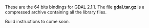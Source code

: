 These are the 64 bits bindings for GDAL 2.1.1. The file **gdal.tar.gz** is a compressed archive containing all the library files.

Build instructions to come soon.

